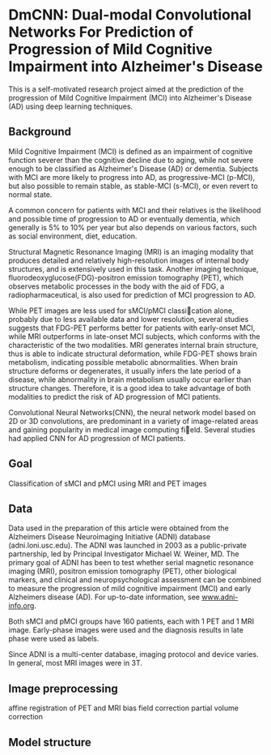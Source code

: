 # DmCNN: Dual-modal Convolutional Networks For Prediction of Progression of Mild Cognitive Impairment into Alzheimer's Disease

This is a self-motivated research project aimed at the prediction of the progression of Mild Cognitive Impairment (MCI) into Alzheimer's Disease (AD) using deep learning techniques.

## Background

Mild Cognitive Impairment (MCI) is defined as an impairment of cognitive function severer than the cognitive decline due to aging, while not severe enough to be classified as Alzheimer's Disease (AD) or dementia. Subjects with MCI are more likely to progress into AD, as progressive-MCI (p-MCI), but also possible to remain stable, as stable-MCI (s-MCI), or even revert to normal state.

A common concern for patients with MCI and their relatives is the likelihood and possible time of progression to AD or eventually dementia, which generally is 5% to 10% per year but also depends on various factors, such as social environment, diet, education.

Structural Magnetic Resonance Imaging (MRI) is an imaging modality that produces detailed and relatively high-resolution images of internal body structures, and is extensively used in this task. Another imaging technique, fluorodeoxyglucose(FDG)-positron emission tomography (PET), which observes metabolic processes in the body with the aid of FDG, a radiopharmaceutical, is also used for prediction of MCI progression to AD.

While PET images are less used for sMCI/pMCI classication alone, probably due to less available data and lower resolution, several studies suggests that FDG-PET performs better for patients with early-onset MCI, while MRI outperforms in late-onset MCI subjects, which conforms with the characteristic of the two modalities. MRI generates internal brain structure, thus is able to indicate structural deformation, while FDG-PET shows brain metabolism, indicating possible metabolic abnormalities. When brain structure deforms or degenerates, it usually infers the late period of a disease, while abnormality in brain metabolism usually occur earlier than structure changes. Therefore, it is a good idea to take advantage of both modalities to predict the risk of AD progression of MCI patients.

Convolutional Neural Networks(CNN), the neural network model based on 2D or 3D convolutions, are
predominant in a variety of image-related areas and gaining popularity in medical image computing field. Several studies had applied CNN for AD progression of MCI patients.

## Goal

Classification of sMCI and pMCI using MRI and PET images

## Data

Data used in the preparation of this article were obtained from the Alzheimers Disease Neuroimaging Initiative (ADNI) database (adni.loni.usc.edu). The ADNI was launched in 2003 as a public-private partnership, led by Principal Investigator Michael W. Weiner, MD. The primary goal of ADNI has been to test whether serial magnetic resonance imaging (MRI), positron emission tomography (PET), other biological markers, and clinical and neuropsychological assessment can be combined to measure the progression of mild cognitive impairment (MCI) and early Alzheimers disease (AD). For up-to-date information, see www.adni-info.org.

Both sMCI and pMCI groups have 160 patients, each with 1 PET and 1 MRI image. Early-phase images were used and the diagnosis results in late phase were used as labels.

Since ADNI is a multi-center database, imaging protocol and device varies. In general, most MRI images were in 3T.

## Image preprocessing
affine registration of PET and MRI
bias field correction
partial volume correction

## Model structure

